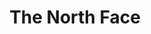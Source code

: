 ---
ee_id: '4433'
site: '1'
type: '2'
url: 2018-063-the-north-face
title: The North Face
year: '2018'
display_year: '2018'
medium: Essay
dims:
pitch: "​Short read about my new Scandi life ... also a bit about Apple and Swedish
  House Mafia. I know, I know, sounds random, but I swear it makes sense! "
ps:
live_url: https://www.are.na/blog/the-north-face
related:
youtube:
related_code:
imgs: the-north-face-2018-063-web-ih.jpg
subheading:
download:
add_credit:
add_credits:
commission:
layout: things-i-made
---